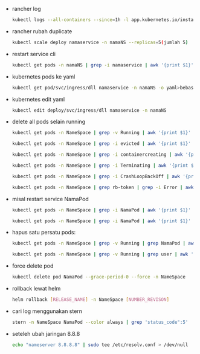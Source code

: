 -   rancher log
    ```sh
    kubectl logs --all-containers --since=1h -l app.kubernetes.io/instance=namaservice -n namaNS | grep '"status_code":500"'

    ```

-   rancher rubah duplicate
    ```sh
    kubectl scale deploy namaservice -n namaNS --replicas=5(jumlah 5)
    ```

-   restart service cli
    ```sh
    kubectl get pods -n namaNS | grep -i namaservice | awk '{print $1}' | xargs kubectl delete pods -n namaNS

    ```

-   kubernetes pods ke yaml
    ```sh
    kubectl get pod/svc/ingress/dll namaservice -n namaNS -o yaml>bebas.yaml

    ```

-   kubernetes edit yaml 
    ```sh
    kubectl edit deploy/svc/ingress/dll namaservice -n namaNS

    ```    

-   delete all pods selain running
    ```sh
    kubectl get pods -n NameSpace | grep -v Running | awk '{print $1}' | xargs kubectl delete pods -n NameSpace
    ```
    ```sh
    kubectl get pods -n NameSpace | grep -i evicted | awk '{print $1}' | xargs kubectl delete pods -n NameSpace
    ```
    ```sh
    kubectl get pods -n NameSpace | grep -i containercreating | awk '{print $1}' | xargs kubectl delete pods -n NameSpace
    ```
    ```sh
    kubectl get pods -n NameSpace | grep -i Terminating | awk '{print $1}' | xargs kubectl delete pods -n NameSpace
    ```
    ```sh
    kubectl get pods -n NameSpace | grep -i CrashLoopBackOff | awk '{print $1}' | xargs kubectl delete pods -n NameSpace
    ```
    ```sh
    kubectl get pods -n NameSpace | grep rb-token | grep -i Error | awk '{print $1}' | xargs kubectl delete pods -n NameSpace
    ```

-   misal restart service NamaPod
    ```sh
    kubectl get pods -n NameSpace | grep -i NamaPod | awk '{print $1}' | xargs kubectl delete pods -n NameSpace
    ```
    ```sh
    kubectl get pods -n NameSpace | grep -i NamaPod | awk '{print $1}' | xargs kubectl delete pods -n NameSpace
    ```

-   hapus satu persatu pods:
    ```sh
    kubectl get pods -n NameSpace | grep -v Running | grep NamaPod | awk '{print $1}' | xargs kubectl delete pods -n NameSpace
    ```
    ```sh
    kubectl get pods -n NameSpace | grep -v Running | grep user | awk '{print $1}' | xargs kubectl delete pods -n NameSpace
    ```

-   force delete pod
    ```sh
    kubectl delete pod NamaPod --grace-period-0 --force -n NameSpace
    ```

-   rollback lewat helm
    ```sh
    helm rollback [RELEASE_NAME] -n NameSpace [NUMBER_REVISON]
    ```
    
-   cari log menggunakan stern
    ```sh
    stern -n NameSpace NamaPod --color always | grep 'status_code":5'
    ```

-   seteleh ubah jaringan 8.8.8
    ```sh
    echo "nameserver 8.8.8.8" | sudo tee /etc/resolv.conf > /dev/null
    ```
